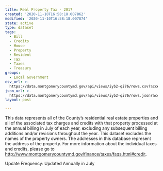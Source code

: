 ```yaml
---
title: Real Property Tax - 2017
created: '2020-11-10T16:58:18.007862'
modified: '2020-11-10T16:58:18.007874'
state: active
type: dataset
tags:
  - Bill
  - Credits
  - House
  - Property
  - Resident
  - Tax
  - Taxes
  - Treasury
groups:
  - Local Government
csv_url: >-
  https://data.montgomerycountymd.gov/api/views/iyb2-qi76/rows.csv?accessType=DOWNLOAD
json_url: >-
  https://data.montgomerycountymd.gov/api/views/iyb2-qi76/rows.json?accessType=DOWNLOAD
layout: post

---
```

This data represents all of the County’s residential real estate properties and all of the associated tax charges and credits with that property processed at the annual billing in July of each year, excluding any subsequent billing additions and/or revisions throughout the year. This dataset excludes the names of the property owners. The addresses in this database represent the address of the property. For more information about the individual taxes and credits, please go to http://www.montgomerycountymd.gov/finance/taxes/faqs.html#credit. 

Update Frequency: Updated Annually in July
